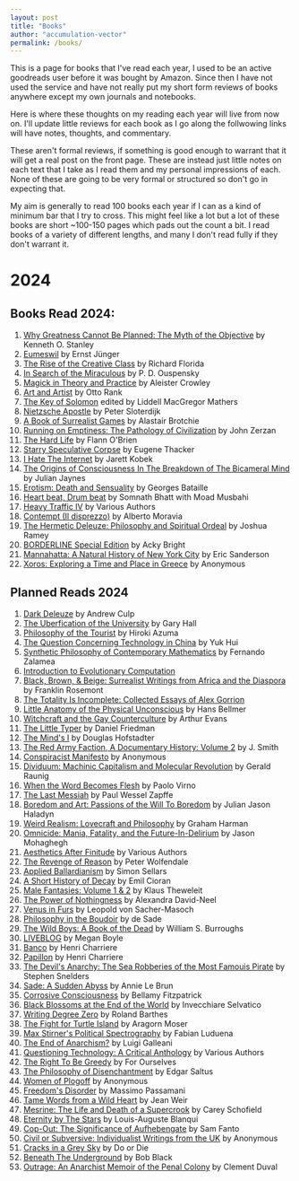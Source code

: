 ```yaml
---
layout: post
title: "Books"
author: "accumulation-vector"
permalink: /books/
---
```


This is a page for books that I've read each year, I used to be an active goodreads user before it was bought by Amazon. Since then I have not used the service and have not really put my short form reviews of books anywhere except my own journals and notebooks.

Here is where these thoughts on my reading each year will live from now on. I'll update little reviews for each book as I go along the follwowing links will have notes, thoughts, and commentary. 

These aren't formal reviews, if something is good enough to warrant that it will get a real post on the front page. These are instead just little notes on each text that I take as I read them and my personal impressions of each. None of these are going to be very formal or structured so don't go in expecting that. 

My aim is generally to read 100 books each year if I can as a kind of minimum bar that I try to cross. This might feel like a lot but a lot of these books are short ~100-150 pages which pads out the count a bit. I read books of a variety of different lengths, and many I don't read fully if they don't warrant it.

# 2024

## Books Read 2024: 

01. [Why Greatness Cannot Be Planned: The Myth of the Objective](https://accumulationvector.com/books/01-2024/) by Kenneth O. Stanley
02. [Eumeswil](https://accumulationvector.com/books/02-2024/) by Ernst Jünger
03. [The Rise of the Creative Class](https://accumulationvector.com/books/03-2024/) by Richard Florida
04. [In Search of the Miraculous](https://accumulationvector.com/books/04-2024/) by  P. D. Ouspensky 
05. [Magick in Theory and Practice](https://accumulationvector.com/books/05-2024/) by Aleister Crowley
06. [Art and Artist](https://accumulationvector.com/books/06-2024/) by Otto Rank
07. [The Key of Solomon](https://accumulationvector.com/books/07-2024/) edited by Liddell MacGregor Mathers
08. [Nietzsche Apostle](https://accumulationvector.com/books/08-2024/) by Peter Sloterdijk
09. [A Book of Surrealist Games](https://accumulationvector.com/books/09-2024/) by Alastair Brotchie
10. [Running on Emptiness: The Pathology of Civilization](https://accumulationvector.com/books/10-2024/) by John Zerzan
11. [The Hard Life](https://accumulationvector.com/books/11-2024/) by Flann O'Brien
12. [Starry Speculative Corpse](https://accumulationvector.com/books/12-2024/) by Eugene Thacker
13. [I Hate The Internet](https://accumulationvector.com/books/13-2024/) by Jarett Kobek
14. [The Origins of Consciousness In The Breakdown of The Bicameral Mind](https://accumulationvector.com/books/14-2024/) by Julian Jaynes
15. [Erotism: Death and Sensuality](https://accumulationvector.com/books/15-2024/) by Georges Bataille
16. [Heart beat, Drum beat](https://accumulationvector.com/books/16-2024/) by Somnath Bhatt with Moad Musbahi
17. [Heavy Traffic IV](https://accumulationvector.com/books/17-2024/) by Various Authors
18. [Contempt (Il disprezzo)](https://accumulationvector.com/books/18-2024/) by  Alberto Moravia 
19. [The Hermetic Deleuze: Philosophy and Spiritual Ordeal](https://accumulationvector.com/books/19-2024/) by Joshua Ramey
20. [BORDERLINE Special Edition](https://accumulationvector.com/books/20-2024/) by Acky Bright
21. [Mannahatta: A Natural History of New York City](https://accumulationvector.com/books/21-2024/) by Eric Sanderson
22. [Xoros: Exploring a Time and Place in Greece](https://accumulationvector.com/books/22-2024/) by Anonymous

## Planned Reads 2024
01. [Dark Deleuze]() by Andrew Culp
16. [The Uberfication of the University]() by Gary Hall
18. [Philosophy of the Tourist]() by Hiroki Azuma
19. [The Question Concerning Technology in China]() by Yuk Hui
20. [Synthetic Philosophy of Contemporary Mathematics]() by Fernando Zalamea
21. [Introduction to Evolutionary Computation]()
22. [Black, Brown, & Beige: Surrealist Writings from Africa and the Diaspora]() by Franklin Rosemont
23. [The Totality Is Incomplete: Collected Essays of Alex Gorrion]()
24. [Little Anatomy of the Physical Unconscious]() by Hans Bellmer 
25. [Witchcraft and the Gay Counterculture]() by Arthur Evans
26. [The Little Typer]() by Daniel Friedman
27. [The Mind's I]() by Douglas Hofstadter
28. [The Red Army Faction, A Documentary History: Volume 2]() by J. Smith
29. [Conspiracist Manifesto]() by Anonymous
30. [Dividuum: Machinic Capitalism and Molecular Revolution]() by Gerald Raunig
31. [When the Word Becomes Flesh]() by Paolo Virno
32. [The Last Messiah]() by Paul Wessel Zapffe
33. [Boredom and Art: Passions of the Will To Boredom]() by Julian Jason Haladyn
34. [Weird Realism: Lovecraft and Philosophy]() by Graham Harman
35. [Omnicide: Mania, Fatality, and the Future-In-Delirium]() by Jason Mohaghegh
36. [Aesthetics After Finitude]() by Various Authors
37. [The Revenge of Reason]() by Peter Wolfendale
38. [Applied Ballardianism]() by Simon Sellars
39. [A Short History of Decay]() by Emil Cioran
40. [Male Fantasies: Volume 1 & 2]() by Klaus Theweleit
41. [The Power of Nothingness]() by Alexandra David-Neel
42. [Venus in Furs]() by Leopold von Sacher-Masoch
43. [Philosophy in the Boudoir]() by de Sade
44. [The Wild Boys: A Book of the Dead]() by William S. Burroughs
45. [LIVEBLOG]() by Megan Boyle
46. [Banco]() by Henri Charriere
47. [Papillon]() by Henri Charriere
48. [The Devil's Anarchy: The Sea Robberies of the Most Famouis Pirate]() by Stephen Snelders
49. [Sade: A Sudden Abyss]() by Annie Le Brun
51. [Corrosive Consciousness]() by Bellamy Fitzpatrick
52. [Black Blossoms at the End of the World]() by Invecchiare Selvatico
53. [Writing Degree Zero]() by Roland Barthes
54. [The Fight for Turtle Island]() by Aragorn Moser
55. [Max Stirner's Political Spectrography]() by Fabian Luduena
56. [The End of Anarchism?]() by Luigi Galleani
57. [Questioning Technology: A Critical Anthology]() by Various Authors
58. [The Right To Be Greedy]() by For Ourselves
59. [The Philosophy of Disenchantment]() by Edgar Saltus
60. [Women of Plogoff]() by Anonymous
61. [Freedom's Disorder]() by Massimo Passamani
62. [Tame Words from a Wild Heart]() by Jean Weir
63. [Mesrine: The Life and Death of a Supercrook]() by Carey Schofield
64. [Eternity by The Stars]() by Louis-Auguste Blanqui
65. [Cop-Out: The Significance of Aufhebengate]() by Sam Fanto
66. [Civil or Subversive: Individualist Writings from the UK]() by Anonymous
67. [Cracks in a Grey Sky]() by Do or Die
68. [Beneath The Underground]() by Bob Black
69. [Outrage: An Anarchist Memoir of the Penal Colony]() by Clement Duval
